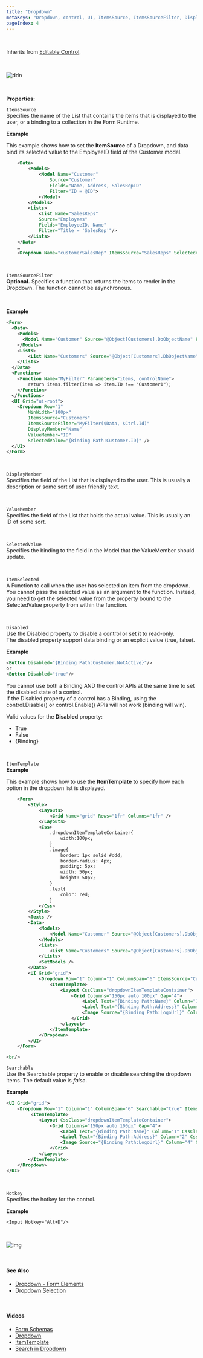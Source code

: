 ```yaml
---
title: "Dropdown"
metaKeys: "Dropdown, control, UI, ItemsSource, ItemsSourceFilter, DisplayMember, ValueMember, SelectedValue, ItemSelected, Editable Control"
pageIndex: 4
---
```


<br/>

Inherits from [Editable Control](editablecontrol.md).

<br/>

![ddn](https://profitbasedocs.blob.core.windows.net/images/drDown.png)

<br/>

**Properties:**
<br/>

`ItemsSource`  
Specifies the name of the List that contains the items that is displayed to the user, or a binding to a collection in the Form Runtime.

**Example**

This example shows how to set the **ItemSource** of a Dropdown, and data bind its selected value to the EmployeeID field of the Customer model.

```xml
    <Data>
        <Models>
            <Model Name="Customer"
                Source="Customer"
                Fields="Name, Address, SalesRepID"
                Filter="ID = @ID">
            </Model>
        </Models>
        <Lists>
            <List Name="SalesReps"
            Source="Employees"
            Fields="EmployeeID, Name"
            Filter="Title = 'SalesRep'"/>
        </Lists>
    </Data>
    …
    <Dropdown Name="customerSalesRep" ItemsSource="SalesReps" SelectedValue="{Binding Path:Customer.SalesRepID}" DisplayMember="Name" ValueMember="EmployeeID"/>
```

<br/>

`ItemsSourceFilter`  
**Optional.** Specifies a function that returns the items to render in the Dropdown. The function cannot be asynchronous.

<br/>

**Example**

```xml
<Form>
  <Data>
    <Models>
      <Model Name="Customer" Source="@Object[Customers].DbObjectName" Fields="ID,Name" />
    </Models>
    <Lists>
    	<List Name="Customers" Source="@Object[Customers].DbObjectName" Fields="ID,Name"/>
    </Lists>
  </Data>
  <Functions>
  	<Function Name="MyFilter" Parameters="items, controlName">
  		return items.filter(item => item.ID !== "Customer1");
  	</Function>
  </Functions>
  <UI Grid="ui-root">
    <Dropdown Row="1"
    	MinWidth="100px"
        ItemsSource="Customers"
        ItemsSourceFilter="MyFilter($Data, $Ctrl.Id)"
    	DisplayMember="Name"
    	ValueMember="ID"
    	SelectedValue="{Binding Path:Customer.ID}" />
  </UI>
</Form>
```

<br/>

`DisplayMember`  
Specifies the field of the List that is displayed to the user. This is usually a description or some sort of user friendly text.

<br/>

`ValueMember`  
Specifies the field of the List that holds the actual value. This is usually an ID of some sort.

<br/>

`SelectedValue`  
Specifies the binding to the field in the Model that the ValueMember should update.

<br/>

`ItemSelected`  
A Function to call when the user has selected an item from the dropdown. You cannot pass the selected value as an argument to the function. Instead, you need to get the selected value from the property bound to the SelectedValue property from within the function.

<br/>

`Disabled`  
Use the Disabled property to disable a control or set it to read-only.  
The disabled property support data binding or an explicit value (true, false).

**Example**

```xml
<Button Disabled="{Binding Path:Customer.NotActive}"/>
or
<Button Disabled="true"/>
```

You cannot use both a Binding AND the control APIs at the same time to set the disabled state of a control.  
If the Disabled property of a control has a Binding, using the control.Disable() or control.Enable() APIs will not work (binding will win).

Valid values for the **Disabled** property:

- True
- False
- {Binding}

<br/>

`ItemTemplate`  
**Example**

This example shows how to use the **ItemTemplate** to specify how each option in the dropdown list is displayed.

```xml
    <Form>
        <Style>
            <Layouts>
                <Grid Name="grid" Rows="1fr" Columns="1fr" />
            </Layouts>
            <Css>
                .dropdownItemTemplateContainer{
                    width:100px;
                }
                .image{
                    border: 1px solid #ddd;
                    border-radius: 4px;
                    padding: 5px;
                    width: 50px;
                    height: 50px;
                }
                .text{
                    color: red;
                }
            </Css>
        </Style>
        <Texts />
        <Data>
            <Models>
                <Model Name="Customer" Source="@Object[Customers].DbObjectName" Fields="CustomerID,Name,Address,CustomerTypeID,IsActive,CustomerSince,LogoUrl"/>
            </Models>
            <Lists>
                <List Name="Customers" Source="@Object[Customers].DbObjectName" Fields="CustomerID,Name,Address,CustomerTypeID,IsActive,CustomerSince,LogoUrl" />
            </Lists>
            <SetModels />
        </Data>
        <UI Grid="grid">
            <Dropdown Row="1" Column="1" ColumnSpan="6" ItemsSource="Customers" DisplayMember="Name" ValueMember="CustomerID" SelectedValue="{Binding Path:Customer.CustomerID}">
                <ItemTemplate>
                    <Layout CssClass="dropdownItemTemplateContainer">
                        <Grid Columns="150px auto 100px" Gap="4">
                            <Label Text="{Binding Path:Name}" Column="1" CssClass="text" />
                            <Label Text="{Binding Path:Address}" Column="2" />
                            <Image Source="{Binding Path:LogoUrl}" Column="3" CssClass="image"/>
                        </Grid>
                    </Layout>
                </ItemTemplate>
            </Dropdown>
        </UI>
    </Form>

<br/>
```

`Searchable`  
Use the Searchable property to enable or disable searching the dropdown items. The default value is _false_.

**Example**

```xml
<UI Grid="grid">
    <Dropdown Row="1" Column="1" ColumnSpan="6" Searchable="true" ItemsSource="Pilots" DisplayMember="Name" ValueMember="PilotID" SelectedValue="{Binding Path:Pilot.PilotID}" ItemSelected="chosen">
         <ItemTemplate>
            <Layout CssClass="dropdownItemTemplateContainer">
                <Grid Columns="150px auto 100px" Gap="4">
                    <Label Text="{Binding Path:Name}" Column="1" CssClass="text" />
                    <Label Text="{Binding Path:Address}" Column="2" CssClass="text2" />
                    <Image Source="{Binding Path:LogoUrl}" Column="4" CssClass="image"/>
                </Grid>
            </Layout>
        </ItemTemplate>
    </Dropdown>
</UI>
```

<br/>

`Hotkey`  
Specifies the hotkey for the control.

**Example**

```
<Input Hotkey="Alt+D"/>
```

<br/>

![img](https://profitbasedocs.blob.core.windows.net/images/hotkeys.png)

<br/>

#### See Also

- [Dropdown - Form Elements](../../formelements/dropdown.md)
- [Dropdown Selection](../../../worksheets/columnproperties/dropdownselection.md)

<br/>

#### Videos

- [Form Schemas](../../../../videos/formschemas.md)
- [Dropdown](https://profitbasedocs.blob.core.windows.net/videos/Form%20Schema%20-%20dropdown%20basics.mp4)
- [ItemTemplate](https://profitbasedocs.blob.core.windows.net/videos/Form%20Schema%20-%20dropdown%20ItemTemplate.mp4)
- [Search in Dropdown](https://profitbasedocs.blob.core.windows.net/videos/Form%20Schema%20-%20Dropdown%20Search.mp4)
